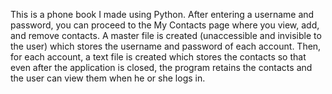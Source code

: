 This is a phone book I made using Python. After entering a username and password, you can proceed to the My Contacts page where you view, add, and remove contacts.
A master file is created (unaccessible and invisible to the user) which stores the username and password of each account. Then, for each account, a text file is 
created which stores the contacts so that even after the application is closed, the program retains the contacts and the user can view them when he or she logs in. 
